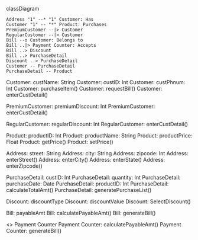 classDiagram
    
	Address "1" --* "1" Customer: Has
	Customer "1" -- "*" Product: Purchases
	PremiumCustomer --|> Customer
	RegularCustomer --|> Customer
	Bill --o Customer: Belongs to
	Bill ..|> Payment Counter: Accepts
	Bill ..> Discount
	Bill ..> PurchaseDetail
	Discount ..> PurchaseDetail
	Customer -- PurchaseDetail
	PurchaseDetail -- Product
    
  Customer: custName: String
	Customer: custID: Int
	Customer: custPhnum: Int
	Customer: purchaseItem()
	Customer: requestBill()
	Customer: enterCustDetail()
    
  PremiumCustomer: premiumDiscount: Int
	PremiumCustomer: enterCustDetail()

  RegularCustomer: regularDiscount: Int
	RegularCustomer: enterCustDetail()
    
  Product: productID: Int
	Product: productName: String
	Product: productPrice: Float
	Product: getPrice()
	Product: setPrice()
    
  Address: street: String
	Address: city: String
	Address: zipcode: Int
	Address: enterStreet()
	Address: enterCity()
	Address: enterState()
	Address: enterZipcode()
    
  PurchaseDetail: custID: Int
	PurchaseDetail: quantity: Int
	PurchaseDetail: purchaseDate: Date
	PurchaseDetail: productID: Int
	PurchaseDetail: calculateTotalAmt()
	PurchaseDetail: generatePurchaseList()
    
  Discount: discountType
	Discount: discountValue
	Discount: SelectDiscount()
    
  Bill: payableAmt
	Bill: calculatePayableAmt()
	Bill: generateBill()
    
    
    
  <<interface>> Payment Counter
	Payment Counter: calculatePayableAmt()
	Payment Counter: generateBill()